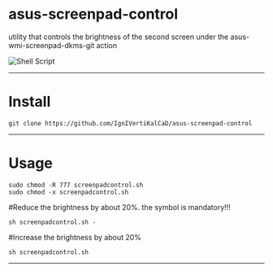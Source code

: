 # asus-screenpad-control
utility that controls the brightness of the second screen under the asus-wmi-screenpad-dkms-git action 

![Shell Script](https://img.shields.io/badge/shell_script-%23121011.svg?style=for-the-badge&logo=gnu-bash&logoColor=white)
____

# Install

```
git clone https://github.com/IgnIVertiKalCaD/asus-screenpad-control

```
____

# Usage

```
sudo chmod -R 777 screenpadcontrol.sh
sudo chmod -x screenpadcontrol.sh
```

#Reduce the brightness by about 20%. the symbol is mandatory!!!
```
sh screenpadcontrol.sh -
```
#Increase the brightness by about 20%
```
sh screenpadcontrol.sh
```

____



